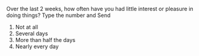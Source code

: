 Over the last 2 weeks, how often have you had little interest or pleasure in doing things?
Type the number and Send
1. Not at all
2. Several days
3. More than half the days
4. Nearly every day

